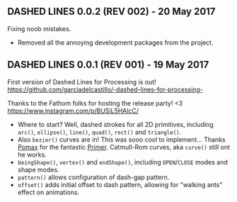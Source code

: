 
## DASHED LINES 0.0.2 (REV 002) - 20 May 2017

Fixing noob mistakes.

+ Removed all the annoying development packages from the project.


## DASHED LINES 0.0.1 (REV 001) - 19 May 2017

First version of Dashed Lines for Processing is out! https://github.com/garciadelcastillo/-dashed-lines-for-processing-

Thanks to the Fathom folks for hosting the release party! <3 https://www.instagram.com/p/BUSiL5HAlcC/

+ Where to start? Well, dashed strokes for all 2D primitives, including `arc()`, `ellipse()`, `line()`, `quad()`, `rect()` and `triangle()`. 
+ Also `bezier()` curves are in! This was sooo cool to implement... Thanks [Pomax](https://github.com/Pomax) for the fantastic [Primer](https://pomax.github.io/bezierinfo/). Catmull-Rom curves, aka `curve()` still ont he works. 
+ `beingShape()`, `vertex()` and `endShape()`, including `OPEN`/`CLOSE` modes and shape modes. 
+ `pattern()` allows configuration of dash-gap pattern.
+ `offset()` adds initial offset to dash pattern, allowing for "walking ants" effect on animations. 




